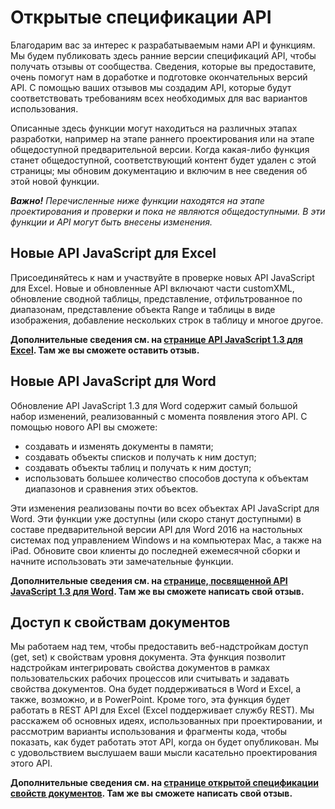# Открытые спецификации API

Благодарим вас за интерес к разрабатываемым нами API и функциям. Мы будем публиковать здесь ранние версии спецификаций API, чтобы получать отзывы от сообщества. Сведения, которые вы предоставите, очень помогут нам в доработке и подготовке окончательных версий API. С помощью ваших отзывов мы создадим API, которые будут соответствовать требованиям всех необходимых для вас вариантов использования. 

Описанные здесь функции могут находиться на различных этапах разработки, например на этапе раннего проектирования или на этапе общедоступной предварительной версии. Когда какая-либо функция станет общедоступной, соответствующий контент будет удален с этой страницы; мы обновим документацию и включим в нее сведения об этой новой функции. 

_**Важно!** Перечисленные ниже функции находятся на этапе проектирования и проверки и пока не являются общедоступными. В эти функции и API могут быть внесены изменения._

## Новые API JavaScript для Excel
Присоединяйтесь к нам и участвуйте в проверке новых API JavaScript для Excel. Новые и обновленные API включают части customXML, обновление сводной таблицы, представление, отфильтрованное по диапазонам, представление объекта Range и таблицы в виде изображения, добавление нескольких строк в таблицу и многое другое. 

**Дополнительные сведения см. на [странице API JavaScript 1.3 для Excel](https://github.com/OfficeDev/office-js-docs/tree/ExcelJs_1.3_OpenSpec). Там же вы сможете оставить отзыв.**

## Новые API JavaScript для Word
Обновление API JavaScript 1.3 для Word содержит самый большой набор изменений, реализованный с момента появления этого API. С помощью нового API вы сможете: 

* создавать и изменять документы в памяти;
* создавать объекты списков и получать к ним доступ;
* создавать объекты таблиц и получать к ним доступ;
* использовать большее количество способов доступа к объектам диапазонов и сравнения этих объектов.

Эти изменения реализованы почти во всех объектах API JavaScript для Word. Эти функции уже доступны (или скоро станут доступными) в составе предварительной версии API для Word 2016 на настольных системах под управлением Windows и на компьютерах Mac, а также на iPad. Обновите свои клиенты до последней ежемесячной сборки и начните использовать эти замечательные функции.

**Дополнительные сведения см. на [странице, посвященной API JavaScript 1.3 для Word](https://github.com/OfficeDev/office-js-docs/tree/WordJs_1.3_Openspec/word). Там же вы сможете написать свой отзыв.**

## Доступ к свойствам документов
Мы работаем над тем, чтобы предоставить веб-надстройкам доступ (get, set) к свойствам уровня документа. Эта функция позволит надстройкам интегрировать свойства документов в рамках пользовательских рабочих процессов или считывать и задавать свойства документов. Она будет поддерживаться в Word и Excel, а также, возможно, и в PowerPoint. Кроме того, эта функция будет работать в REST API для Excel (Excel поддерживает службу REST). Мы расскажем об основных идеях, использованных при проектировании, и рассмотрим варианты использования и фрагменты кода, чтобы показать, как будет работать этот API, когда он будет опубликован. Мы с удовольствием выслушаем ваши мысли касательно проектирования этого API. 

**Дополнительные сведения см. на [странице открытой спецификации свойств документов](https://github.com/OfficeDev/office-js-docs/tree/DocumentProperties_OpenSpec). Там же вы сможете написать свой отзыв.**

